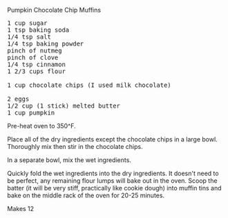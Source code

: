 Pumpkin Chocolate Chip Muffins
<pre>
1 cup sugar
1 tsp baking soda
1/4 tsp salt
1/4 tsp baking powder
pinch of nutmeg
pinch of clove
1/4 tsp cinnamon
1 2/3 cups flour

1 cup chocolate chips (I used milk chocolate)

2 eggs
1/2 cup (1 stick) melted butter
1 cup pumpkin
</pre>

Pre-heat oven to 350^F.

Place all of the dry ingredients except the chocolate chips in a large bowl. Thoroughly mix then stir in the chocolate chips.

In a separate bowl, mix the wet ingredients.

Quickly fold the wet ingredients into the dry ingredients. It doesn't need to be perfect, any remaining flour lumps will bake out in the oven. Scoop the batter (it will be very stiff, practically like cookie dough) into muffin tins and bake on the middle rack of the oven for 20-25 minutes.

Makes 12
